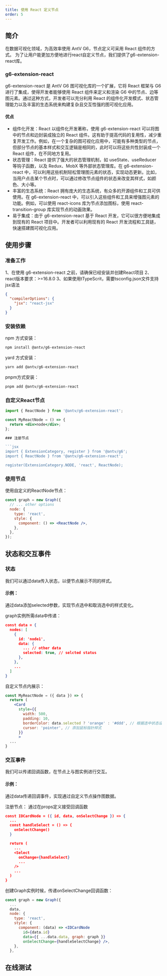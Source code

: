 ```yaml
---
title: 使用 React 定义节点
order: 5
---
```


## 简介

在数据可视化领域，为高效率使用 AntV G6，节点定义可采用 React 组件的方式。
为了让用户能更加方便地进行react自定义节点，我们提供了g6-extension-react库。

### g6-extension-react

g6-extension-react 是 AntV G6 图可视化库的一个扩展，它将 React 框架与 G6 进行了集成，使得开发者能够使用 React 组件来定义和渲染 G6 中的节点、边等图元素。通过这种方式，开发者可以充分利用 React 的组件化开发模式、状态管理能力以及丰富的生态系统来构建复杂且交互性强的图可视化应用。

#### 优点

- 组件化开发：React 以组件化开发著称，使用 g6-extension-react 可以将图中的节点和边封装成独立的 React 组件。这有助于提高代码的复用性，减少重复开发工作。例如，在一个复杂的图可视化应用中，可能有多种类型的节点，但部分节点的基本样式和交互逻辑是相同的，此时可以将这些共性封装成一个 React 组件，在不同地方复用。
- 状态管理：React 提供了强大的状态管理机制，如 useState、useReducer 等钩子函数，以及 Redux、MobX 等外部状态管理库。在 g6-extension-react 中，可以利用这些机制轻松管理图元素的状态，实现动态更新。比如，当用户点击某个节点时，可以通过修改节点组件的状态来改变其样式，如颜色、大小等。
- 丰富的生态系统：React 拥有庞大的生态系统，有众多的开源组件和工具可供使用。在 g6-extension-react 中，可以引入这些组件和工具来增强图元素的功能。例如，可以使用 react-icons 库为节点添加图标，使用 react-transition-group 库实现节点的动画效果。
- 易于集成：由于 g6-extension-react 基于 React 开发，它可以很方便地集成到现有的 React 项目中。开发者可以利用现有的 React 开发流程和工具链，快速搭建图可视化应用。

## 使用步骤

### 准备工作

1、在使用 g6-extension-react 之前，请确保已经安装并创建React项目
2、react版本要求：>=16.8.0
3、如果使用tTypeScrit，需要tsconfig.json文件支持jsx语法

```json
{
  "compilerOptions": {
    "jsx": "react-jsx"
  }
}
```

### 安装依赖

npm 方式安装：

```bash
npm install @antv/g6-extension-react
```

yard 方式安装：

```bash
yarn add @antv/g6-extension-react
```

pnpm方式安装：

```bash
pnpm add @antv/g6-extension-react
```

### 自定义React节点

````jsx
import { ReactNode } from '@antv/g6-extension-react';

const MyReactNode = () => {
  return <div>node</div>;
};

### 注册节点

```jsx
import { ExtensionCategory, register } from '@antv/g6';
import { ReactNode } from '@antv/g6-extension-react';

register(ExtensionCategory.NODE, 'react', ReactNode);
````

### 使用节点

使用自定义的ReactNode节点：

```jsx
const graph = new Graph({
  // ... other options
  node: {
    type: 'react',
    style: {
      component: () => <ReactNode />,
    },
  },
});
```

## 状态和交互事件

### 状态

我们可以通过data传入状态，以便节点展示不同的样式。

#### 示例：

通过data添加selected参数，实现节点选中和取消选中的样式变化。

graph实例所需data中传递：

```json
const data = {
  nodes: [
    {
      id: 'node1',
      data: {
        ... // other data
        selected: true, // selcted status
      },
    },
    ...
  ]
}
```

自定义节点内展示：

```jsx
const MyReactNode = ({ data }) => {
  return (
    <Card
      style={{
        width: 500,
        padding: 10,
        borderColor: data.selected ? 'orange' : '#ddd', // 根据选中状态设置边框颜色
        cursor: 'pointer', // 添加鼠标指针样式
      }}
      >
  ...
}
```

### 交互事件

我们可以传递回调函数，在节点上与图实例进行交互。

#### 示例：

通过data传递回调事件，实现通过自定义节点操作图数据。

注册节点：
通过在props定义接受回调函数

```json
const IDCardNode = ({ id, data, onSelectChange }) => {
  ...
  const handleSelect = () => {
    onSelectChange()
  }

  return (
    ...
    <Select
      onChange={handleSelect}
      ...
    />
    ...
  )
}
```

创建Graph实例时候，传递onSelectChange回调函数：

```jsx
const graph = new Graph({
  ...
  data,
  node: {
    type: 'react',
    style: {
      component: (data) => <IDCardNode
        id={data.id}
        data={{ ...data.data, graph: graph }}
        onSelectChange={handleSelectChange} />,
    },
  },
```

## 在线测试

<div>
  <Playground path="element/custom-node/demo/react-node.jsx" rid="react-node-rid"></Playground>
  <Playground path="element/custom-node/demo/reactnode-idcard.jsx" rid="reactnode-idcard"></Playground>
</div>

<style>
.label {
  background-color:rgb(255, 168, 168);
  padding: 2px 5px;
  border-radius: 3px;
  font-size: 10px;
}
</style>
